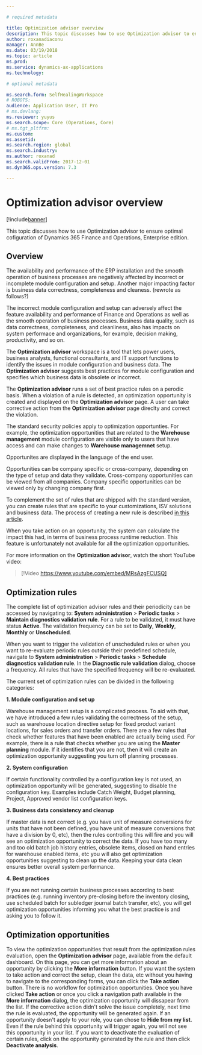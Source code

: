 ```yaml
---

# required metadata

title: Optimization advisor overview
description: This topic discusses how to use Optimization advisor to ensure optimal cofiguration of Dynamics 365 Finance and Operations, Enterprise edition. 
author: roxanadiaconu
manager: AnnBe
ms.date: 03/19/2018
ms.topic: article
ms.prod: 
ms.service: dynamics-ax-applications
ms.technology: 

# optional metadata

ms.search.form: SelfHealingWorkspace
# ROBOTS: 
audience: Application User, IT Pro
# ms.devlang: 
ms.reviewer: yuyus
ms.search.scope: Core (Operations, Core)
# ms.tgt_pltfrm: 
ms.custom: 
ms.assetid: 
ms.search.region: global
ms.search.industry: 
ms.author: roxanad
ms.search.validFrom: 2017-12-01
ms.dyn365.ops.version: 7.3 

---
```


# Optimization advisor overview

[!include[banner](../includes/banner.md)]

This topic discusses how to use Optimization advisor to ensure optimal cofiguration of Dynamics 365 Finance and Operations, Enterprise edition. 

## Overview

The availability and performance of the ERP installation and the smooth operation of business processes are negatively affected by incorrect or incomplete module configuration and setup. Another major impacting factor is business data correctness, completeness and cleaness. (rewrote as follows?)   

The incorrect module configuration and setup can adversely affect the feature availability and performance of Finance and Operations as well as the smooth operation of business processes. Business data quality, such as data correctness, completeness, and cleanliness, also has impacts on system performace and organizations, for example, decision making, productivity, and so on.    

The **Optimization advisor** workspace is a tool that lets power users, business analysts, functional consultants, and IT support functions to identify the issues in module configuration and business data. The **Optimization advisor** suggests best practices for module configuration and specifies which business data is obsolete or incorrect.

The **Optimization advisor** runs a set of best practice rules on a perodic basis. When a violation of a rule is detected, an optimization opportunity is created and displayed on the **Optimization advisor** page. A user can take corrective action from the **Optimization advisor** page direclty and correct the violation.

The standard security policies apply to optimization opportunties. For example, the optimization opportunities that are related to the **Warehouse management** module configuration are visible only to users that have access and can make changes to **Warehouse managemnet** setup.


Opportunites are displayed in the language of the end user.

Opportunities can be company specific or cross-company, depending on the type of setup and data they validate. Cross-company opportunities can be viewed from all companies. Company specific opportunities can be viewed only by changing company first. 

To complement the set of rules that are shipped with the standard version, you can create rules that are specific to your customizations, ISV solutions and business data. The process of creating a new rule is described [in this article](./optimization-advisor.md).

When you take action on an opportunity, the system can calculate the impact this had, in terms of business process runtime reduction. This feature is unfortunately not available for all the optimization opportunities.

For more information on the **Optimization advisor**, watch the short YouTube video:

> [!Video https://www.youtube.com/embed/MRsAzgFCUSQ]

## Optimization rules

The complete list of optimization advisor rules and their periodicity can be accessed by navigating to: **System administration** > **Periodic tasks** > **Maintain diagnostics validation rule**. For a rule to be validated, it must have status **Active**. The validation frequency can be set to **Daily**, **Weekly**, **Monthly** or **Unscheduled**.

When you want to trigger the validation of unscheduled rules or when you want to re-evaluate periodic rules outside their predefined schedule, navigate to **System administration** > **Periodic tasks** > **Schedule diagnostics validation rule**. In the **Diagnostic rule validation** dialog, choose a frequency. All rules that have the specified frequency will be re-evaluated.

The current set of optimization rules can be divided in the following categories:

**1. Module configuration and set up**

Warehouse management setup is a complicated process. To aid with that, we have introduced a few rules validating the correctness of the setup, such as warehouse location directive setup for fixed product variant locations, for sales orders and transfer orders.
There are a few rules that check whether features that have been enabled are actually being used. For example, there is a rule that checks whether you are using the **Master planning** module. If it identifies that you are not, then it will create an optimization opportunity suggesting you turn off planning processes.  

**2. System configuration**

If certain functionality controlled by a configuration key is not used, an optimization opportunity will be generated, suggesting to disable the configuration key. Examples include Catch Weight, Budget planning, Project, Approved vendor list configuration keys.

**3. Business data consistency and cleanup**

If master data is not correct (e.g. you have unit of measure conversions for units that have not been defined, you have unit of measure conversions that have a division by 0, etc), then the rules controlling this will fire and you will see an optimization opportunity to correct the data. 
If you have too many and too old batch job history entries, obsolete items, closed on hand entries for warehouse enabled items, etc you will also get optimization opportunities suggesting to clean up the data. Keeping your data clean ensures better overall system performance.

**4. Best practices**

If you are not running certain business processes according to best practices (e.g. running inventory pre-closing before the inventory closing, use scheduled batch for subledger journal batch transfer, etc), you will get optimization opportunities informing you what the best practice is and asking you to follow it.



## Optimization opportunities

To view the optimization opportunities that result from the optimization rules evaluation, open the **Optimization advisor** page, available from the default dashboard.
On this page, you can get more information about an opportunity by clicking the **More information** button. If you want the system to take action and correct the setup, clean the data, etc without you having to navigate to the corresponding forms, you can click the **Take action** button. 
There is no workflow for optimization opportunities. Once you have clicked **Take action** or once you click a navigation path available in the **More information** dialog, the optimization opportunity will dissapear from the list. If the corrective action didn't solve the issue completely, next time the rule is evaluated, the opportunity will be generated again. 
If an opportunity doesn't apply to your role, you can chose to **Hide from my list**. Even if the rule behind this opportunity will trigger again, you will not see this opportunity in your list.
If you want to deactivate the evaluation of certain rules, click on the opportunity generated by the rule and then click **Deactivate analysis**.
